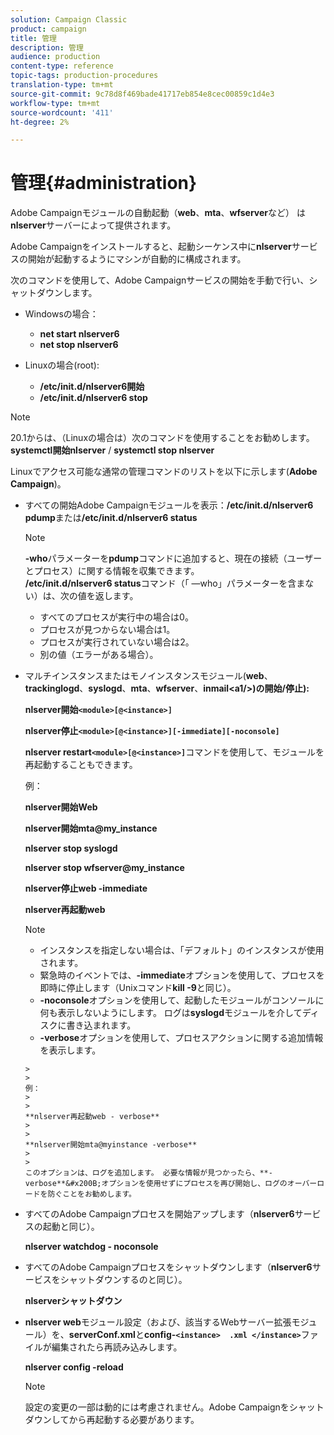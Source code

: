 ```yaml
---
solution: Campaign Classic
product: campaign
title: 管理
description: 管理
audience: production
content-type: reference
topic-tags: production-procedures
translation-type: tm+mt
source-git-commit: 9c78d8f469bade41717eb854e8cec00859c1d4e3
workflow-type: tm+mt
source-wordcount: '411'
ht-degree: 2%

---
```



# 管理{#administration}

Adobe Campaignモジュールの自動起動（**web**、**mta**、**wfserver**&#x200B;など） は&#x200B;**nlserver**&#x200B;サーバーによって提供されます。

Adobe Campaignをインストールすると、起動シーケンス中に&#x200B;**nlserver**&#x200B;サービスの開始が起動するようにマシンが自動的に構成されます。

次のコマンドを使用して、Adobe Campaignサービスの開始を手動で行い、シャットダウンします。

* Windowsの場合：

   * **net start nlserver6**
   * **net stop nlserver6**

* Linuxの場合(root):

   * **/etc/init.d/nlserver6開始**
   * **/etc/init.d/nlserver6 stop**

>[!NOTE]
>
>20.1からは、（Linuxの場合は）次のコマンドを使用することをお勧めします。**systemctl開始nlserver** / **systemctl stop nlserver**

Linuxでアクセス可能な通常の管理コマンドのリストを以下に示します(**Adobe Campaign**)。

* すべての開始Adobe Campaignモジュールを表示：**/etc/init.d/nlserver6 pdump**&#x200B;または&#x200B;**/etc/init.d/nlserver6 status**

   >[!NOTE]
   >
   >**-who**&#x200B;パラメーターを&#x200B;**pdump**&#x200B;コマンドに追加すると、現在の接続（ユーザーとプロセス）に関する情報を収集できます。\
   >**/etc/init.d/nlserver6 status**&#x200B;コマンド（「 —who」パラメーターを含まない）は、次の値を返します。
   >
   >    * すべてのプロセスが実行中の場合は0。
   >    * プロセスが見つからない場合は1。
   >    * プロセスが実行されていない場合は2。
   >    * 別の値（エラーがある場合）。


* マルチインスタンスまたはモノインスタンスモジュール(**web**、**trackinglogd**、**syslogd**、**mta**、**wfserver**、**inmail&lt;a1/>)の開始/停止):**

   **nlserver開始`<module>[@<instance>]`**

   **nlserver停止`<module>[@<instance>][-immediate][-noconsole]`**

   **nlserver restart`<module>[@<instance>]`**&#x200B;コマンドを使用して、モジュールを再起動することもできます。

   例：

   **nlserver開始Web**

   **nlserver開始mta@my_instance**

   **nlserver stop syslogd**

   **nlserver stop wfserver@my_instance**

   **nlserver停止web -immediate**

   **nlserver再起動web**

   >[!NOTE]
   >
   >* インスタンスを指定しない場合は、「デフォルト」のインスタンスが使用されます。
   >* 緊急時のイベントでは、**-immediate**&#x200B;オプションを使用して、プロセスを即時に停止します（Unixコマンド&#x200B;**kill -9**&#x200B;と同じ）。
   >* **-noconsole**&#x200B;オプションを使用して、起動したモジュールがコンソールに何も表示しないようにします。 ログは&#x200B;**syslogd**&#x200B;モジュールを介してディスクに書き込まれます。
   >* **-verbose**&#x200B;オプションを使用して、プロセスアクションに関する追加情報を表示します。

      >
      >   
      例：
      >
      >   
      **nlserver再起動web - verbose**
      >
      >   
      **nlserver開始mta@myinstance -verbose**
      >
      >   
      このオプションは、ログを追加します。 必要な情報が見つかったら、**-verbose**&#x200B;オプションを使用せずにプロセスを再び開始し、ログのオーバーロードを防ぐことをお勧めします。


* すべてのAdobe Campaignプロセスを開始アップします（**nlserver6**&#x200B;サービスの起動と同じ）。

   **nlserver watchdog - noconsole**

* すべてのAdobe Campaignプロセスをシャットダウンします（**nlserver6**&#x200B;サービスをシャットダウンするのと同じ）。

   **nlserverシャットダウン**

* **nlserver web**&#x200B;モジュール設定（および、該当するWebサーバー拡張モジュール）を、**serverConf.xml**&#x200B;と&#x200B;**config-`<instance>  .xml </instance>`**&#x200B;ファイルが編集されたら再読み込みします。

   **nlserver config -reload**

   >[!NOTE]
   >
   >設定の変更の一部は動的には考慮されません。Adobe Campaignをシャットダウンしてから再起動する必要があります。

